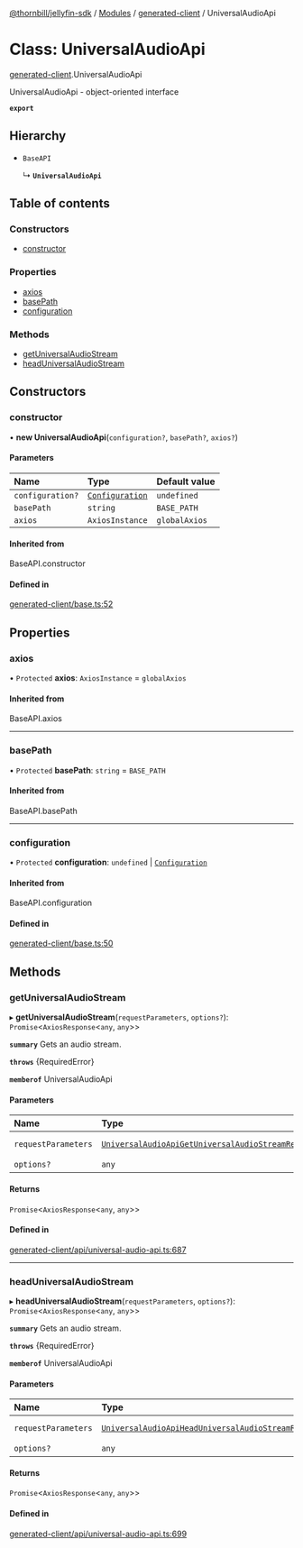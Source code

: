[@thornbill/jellyfin-sdk](../README.md) / [Modules](../modules.md) / [generated-client](../modules/generated_client.md) / UniversalAudioApi

# Class: UniversalAudioApi

[generated-client](../modules/generated_client.md).UniversalAudioApi

UniversalAudioApi - object-oriented interface

**`export`**

## Hierarchy

- `BaseAPI`

  ↳ **`UniversalAudioApi`**

## Table of contents

### Constructors

- [constructor](generated_client.UniversalAudioApi.md#constructor)

### Properties

- [axios](generated_client.UniversalAudioApi.md#axios)
- [basePath](generated_client.UniversalAudioApi.md#basepath)
- [configuration](generated_client.UniversalAudioApi.md#configuration)

### Methods

- [getUniversalAudioStream](generated_client.UniversalAudioApi.md#getuniversalaudiostream)
- [headUniversalAudioStream](generated_client.UniversalAudioApi.md#headuniversalaudiostream)

## Constructors

### constructor

• **new UniversalAudioApi**(`configuration?`, `basePath?`, `axios?`)

#### Parameters

| Name | Type | Default value |
| :------ | :------ | :------ |
| `configuration?` | [`Configuration`](generated_client.Configuration.md) | `undefined` |
| `basePath` | `string` | `BASE_PATH` |
| `axios` | `AxiosInstance` | `globalAxios` |

#### Inherited from

BaseAPI.constructor

#### Defined in

[generated-client/base.ts:52](https://github.com/thornbill/jellyfin-sdk-typescript/blob/03092f3/src/generated-client/base.ts#L52)

## Properties

### axios

• `Protected` **axios**: `AxiosInstance` = `globalAxios`

#### Inherited from

BaseAPI.axios

___

### basePath

• `Protected` **basePath**: `string` = `BASE_PATH`

#### Inherited from

BaseAPI.basePath

___

### configuration

• `Protected` **configuration**: `undefined` \| [`Configuration`](generated_client.Configuration.md)

#### Inherited from

BaseAPI.configuration

#### Defined in

[generated-client/base.ts:50](https://github.com/thornbill/jellyfin-sdk-typescript/blob/03092f3/src/generated-client/base.ts#L50)

## Methods

### getUniversalAudioStream

▸ **getUniversalAudioStream**(`requestParameters`, `options?`): `Promise`<`AxiosResponse`<`any`, `any`\>\>

**`summary`** Gets an audio stream.

**`throws`** {RequiredError}

**`memberof`** UniversalAudioApi

#### Parameters

| Name | Type | Description |
| :------ | :------ | :------ |
| `requestParameters` | [`UniversalAudioApiGetUniversalAudioStreamRequest`](../interfaces/generated_client.UniversalAudioApiGetUniversalAudioStreamRequest.md) | Request parameters. |
| `options?` | `any` | - |

#### Returns

`Promise`<`AxiosResponse`<`any`, `any`\>\>

#### Defined in

[generated-client/api/universal-audio-api.ts:687](https://github.com/thornbill/jellyfin-sdk-typescript/blob/03092f3/src/generated-client/api/universal-audio-api.ts#L687)

___

### headUniversalAudioStream

▸ **headUniversalAudioStream**(`requestParameters`, `options?`): `Promise`<`AxiosResponse`<`any`, `any`\>\>

**`summary`** Gets an audio stream.

**`throws`** {RequiredError}

**`memberof`** UniversalAudioApi

#### Parameters

| Name | Type | Description |
| :------ | :------ | :------ |
| `requestParameters` | [`UniversalAudioApiHeadUniversalAudioStreamRequest`](../interfaces/generated_client.UniversalAudioApiHeadUniversalAudioStreamRequest.md) | Request parameters. |
| `options?` | `any` | - |

#### Returns

`Promise`<`AxiosResponse`<`any`, `any`\>\>

#### Defined in

[generated-client/api/universal-audio-api.ts:699](https://github.com/thornbill/jellyfin-sdk-typescript/blob/03092f3/src/generated-client/api/universal-audio-api.ts#L699)
